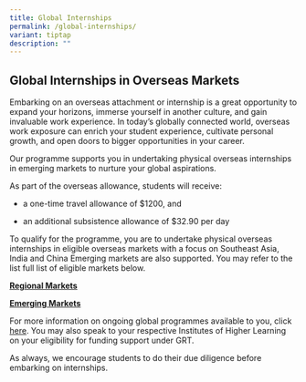```yaml
---
title: Global Internships
permalink: /global-internships/
variant: tiptap
description: ""
---
```

<h2>Global Internships in Overseas Markets</h2>
<p></p>
<p>Embarking on an overseas attachment or internship is a great opportunity
to expand your horizons, immerse yourself in another culture, and gain
invaluable work experience. In today’s globally connected world, overseas
work exposure can enrich your student experience, cultivate personal growth,
and open doors to bigger opportunities in your career.</p>
<p>Our programme supports you in undertaking physical overseas internships
in emerging markets to nurture your global aspirations.</p>
<p>As part of the overseas allowance, students will receive:</p>
<ul data-tight="true" class="tight">
<li>
<p>a one-time travel allowance of $1200, and</p>
</li>
<li>
<p>an additional subsistence allowance of $32.90 per day</p>
</li>
</ul>
<p>To qualify for the programme, you are to undertake physical overseas internships
in eligible overseas markets with a focus on Southeast Asia, India and
China Emerging markets are also supported. You may refer to the list full
list of eligible markets below.</p>
<p><strong><u>Regional Markets</u></strong>
</p>
<p></p>
<p><strong><u>Emerging Markets</u></strong>
</p>
<p></p>
<p></p>
<p>For more information on ongoing global programmes available to you, click
<a href="https://staging.d8cu29s1ycaje.amplifyapp.com/ongoing-global-programmes/" rel="noopener noreferrer nofollow" target="_blank">here</a>. You may also speak to your respective Institutes of Higher Learning
on your eligibility for funding support under GRT.</p>
<p>As always, we encourage students to do their due diligence before embarking
on internships.</p>